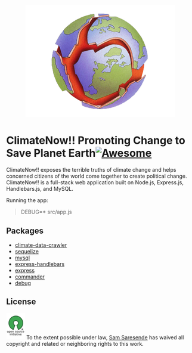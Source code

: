 <h1 align="center">
    <img src="public/assets/media/brokenearth.png"  alt="A broken planet earth due to climate change">
</h1>

# ClimateNow!! Promoting Change to Save Planet Earth[![Awesome](https://cdn.rawgit.com/sindresorhus/awesome/d7305f38d29fed78fa85652e3a63e154dd8e8829/media/badge.svg)](https://github.com/sindresorhus/awesome)


ClimateNow!! exposes the terrible truths of climate change and helps concerned citizens of the world come together to create political change. ClimateNow!! is a full-stack web application built on Node.js, Express.js, Handlebars.js, and MySQL.

Running the app:
> DEBUG=* src/app.js

## Packages
- [climate-data-crawler](https://www.npmjs.com/package/climate-data-crawler)
- [sequelize](https://www.npmjs.com/package/sequelize)
- [mysql](https://www.npmjs.com/package/mysql)
- [express-handlebars](https://www.npmjs.com/package/express-handlebars)
- [express](https://www.npmjs.com/package/express)
- [commander](https://www.npmjs.com/package/commander)
- [debug](https://www.npmjs.com/package/debug)

## License

[![CC0](public/assets/media/opensrc.png)](https://opensource.org/licenses/MIT)
To the extent possible under law, [Sam Saresende](https://github.com/saresende) has waived all copyright and related or neighboring rights to this work.
